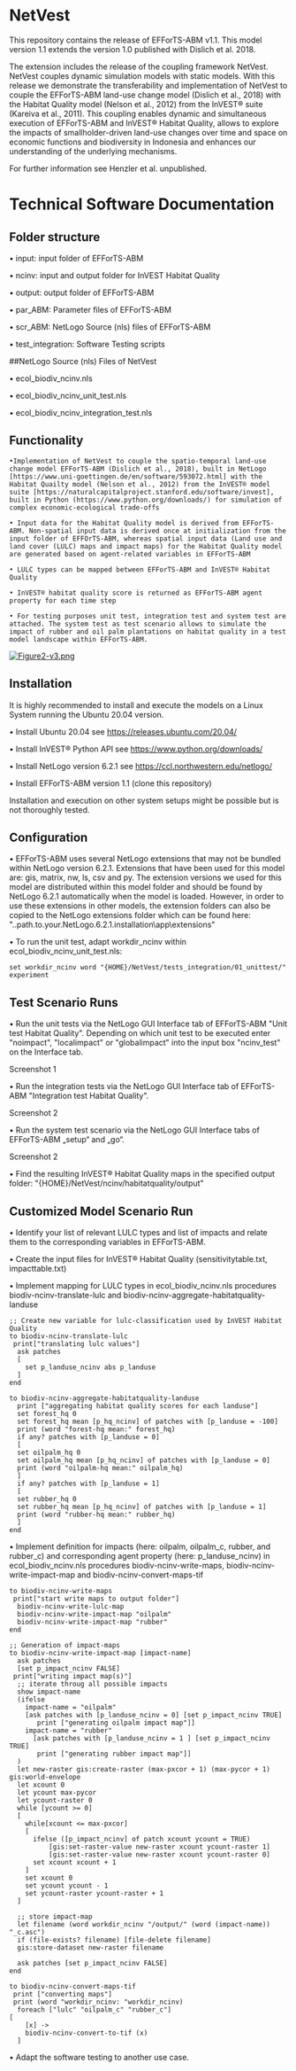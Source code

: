 # NetVest
This repository contains the release of EFForTS-ABM v1.1. This model version 1.1 extends the version 1.0 published with Dislich et al. 2018.

The extension includes the release of the coupling framework NetVest. NetVest couples dynamic simulation models with static models. With this release we demonstrate the transferability and implementation of NetVest to couple the EFForTS-ABM land-use change model (Dislich et al., 2018) with the Habitat Quality model (Nelson et al., 2012) from the InVEST® suite (Kareiva et al., 2011). This coupling enables dynamic and simultaneous execution of EFForTS-ABM and InVEST® Habitat Quality, allows to explore the impacts of smallholder-driven land-use changes over time and space on economic functions and biodiversity in Indonesia and enhances our understanding of the underlying mechanisms.

For further information see Henzler et al. unpublished.

# Technical Software Documentation
## Folder structure

• input: input folder of EFForTS-ABM

• ncinv: input and output folder for InVEST Habitat Quality

• output: output folder of EFForTS-ABM

• par_ABM: Parameter files of EFForTS-ABM

• scr_ABM: NetLogo Source (nls) files of EFForTS-ABM

• test_integration: Software Testing scripts

##NetLogo Source (nls) Files of NetVest

• ecol_biodiv_ncinv.nls

• ecol_biodiv_ncinv_unit_test.nls

• ecol_biodiv_ncinv_integration_test.nls

## Functionality

	•Implementation of NetVest to couple the spatio-temporal land-use change model EFForTS-ABM (Dislich et al., 2018), built in NetLogo [https://www.uni-goettingen.de/en/software/593072.html] with the Habitat Quailty model (Nelson et al., 2012) from the InVEST® model suite [https://naturalcapitalproject.stanford.edu/software/invest], built in Python (https://www.python.org/downloads/) for simulation of complex economic-ecological trade-offs

	• Input data for the Habitat Quality model is derived from EFForTS-ABM. Non-spatial input data is derived once at initialization from the input folder of EFFOrTS-ABM, whereas spatial input data (Land use and land cover (LULC) maps and impact maps) for the Habitat Quality model are generated based on agent-related variables in EFForTS-ABM

	• LULC types can be mapped between EFForTS-ABM and InVEST® Habitat Quality

	• InVEST® habitat quality score is returned as EFForTS-ABM agent property for each time step

	• For testing purposes unit test, integration test and system test are attached. The system test as test scenario allows to simulate the impact of rubber and oil palm plantations on habitat quality in a test model landscape within EFForTS-ABM.
	
[![Figure2-v3.png](https://i.postimg.cc/GpKHM86P/Figure2-v3.png)](https://postimg.cc/Jyyr0nrt)

## Installation

It is highly recommended to install and execute the models on a Linux System running the Ubuntu 20.04 version.

• Install Ubuntu 20.04 see https://releases.ubuntu.com/20.04/

• Install InVEST® Python API see https://www.python.org/downloads/

• Install NetLogo version 6.2.1 see https://ccl.northwestern.edu/netlogo/

• Install EFForTS-ABM version 1.1 (clone this repository)

Installation and execution on other system setups might be possible but is not thoroughly tested.

## Configuration

• EFForTS-ABM uses several NetLogo extensions that may not be bundled within NetLogo version 6.2.1. Extensions that have been used for this model are: gis, matrix, nw, ls, csv and py. The extension versions we used for this model are distributed within this model folder and should be found by NetLogo 6.2.1 automatically when the model is loaded. However, in order to use these extensions in other models, the extension folders can also be copied to the NetLogo extensions folder which can be found here: "..path.to.your.NetLogo.6.2.1.installation\app\extensions"

• To run the unit test, adapt workdir_ncinv within ecol_biodiv_ncinv_unit_test.nls:
 
```
set workdir_ncinv word "{HOME}/NetVest/tests_integration/01_unittest/" experiment
```

## Test Scenario Runs

• Run the unit tests via the NetLogo GUI Interface tab of EFForTS-ABM "Unit test Habitat Quality". Depending on which unit test to be executed enter "noimpact", "localimpact" or "globalimpact" into the input box "ncinv_test" on the Interface tab.

Screenshot 1

• Run the integration tests via the NetLogo GUI Interface tab of EFForTS-ABM "Integration test Habitat Quality".

Screenshot 2

• Run the system test scenario via the NetLogo GUI Interface tabs of EFForTS-ABM „setup“ and „go“.

Screenshot 2

• Find the resulting InVEST® Habitat Quality maps in the specified output folder: "{HOME}/NetVest/ncinv/habitatquality/output"

## Customized Model Scenario Run

• Identify your list of relevant LULC types and list of impacts and relate them to the corresponding variables in EFForTS-ABM.

• Create the input files for InVEST® Habitat Quality (sensitivitytable.txt, impacttable.txt)

• Implement mapping for LULC types in ecol_biodiv_ncinv.nls procedures biodiv-ncinv-translate-lulc and biodiv-ncinv-aggregate-habitatquality-landuse

```
;; Create new variable for lulc-classification used by InVEST Habitat Quality
to biodiv-ncinv-translate-lulc
 print["translating lulc values"]
  ask patches
  [
    set p_landuse_ncinv abs p_landuse  
  ]
end
```

```
to biodiv-ncinv-aggregate-habitatquality-landuse
  print ["aggregating habitat quality scores for each landuse"]
  set forest_hq 0
  set forest_hq mean [p_hq_ncinv] of patches with [p_landuse = -100]
  print (word "forest-hq mean:" forest_hq)
  if any? patches with [p_landuse = 0]
  [
  set oilpalm_hq 0
  set oilpalm_hq mean [p_hq_ncinv] of patches with [p_landuse = 0]
  print (word "oilpalm-hq mean:" oilpalm_hq)
  ]
  if any? patches with [p_landuse = 1]
  [
  set rubber_hq 0
  set rubber_hq mean [p_hq_ncinv] of patches with [p_landuse = 1]
  print (word "rubber-hq mean:" rubber_hq)
  ]
end
```

• Implement definition for impacts (here: oilpalm, oilpalm_c, rubber, and rubber_c) and corresponding agent property (here: p_landuse_ncinv) in ecol_biodiv_ncinv.nls procedures biodiv-ncinv-write-maps, biodiv-ncinv-write-impact-map and biodiv-ncinv-convert-maps-tif

```
to biodiv-ncinv-write-maps
 print["start write maps to output folder"]
  biodiv-ncinv-write-lulc-map 
  biodiv-ncinv-write-impact-map "oilpalm" 
  biodiv-ncinv-write-impact-map "rubber" 
end
```

```
;; Generation of impact-maps
to biodiv-ncinv-write-impact-map [impact-name]
  ask patches
  [set p_impact_ncinv FALSE]
 print["writing impact map(s)"]
  ;; iterate throug all possible impacts
  show impact-name
  (ifelse
    impact-name = "oilpalm"
    [ask patches with [p_landuse_ncinv = 0] [set p_impact_ncinv TRUE] 
       print ["generating oilpalm impact map"]]
    impact-name = "rubber"
      [ask patches with [p_landuse_ncinv = 1 ] [set p_impact_ncinv TRUE] 
       print ["generating rubber impact map"]]
  )
  let new-raster gis:create-raster (max-pxcor + 1) (max-pycor + 1) gis:world-envelope
  let xcount 0
  let ycount max-pycor
  let ycount-raster 0
  while [ycount >= 0]
  [
    while[xcount <= max-pxcor]
    [
      ifelse ([p_impact_ncinv] of patch xcount ycount = TRUE)
          [gis:set-raster-value new-raster xcount ycount-raster 1]
          [gis:set-raster-value new-raster xcount ycount-raster 0]
      set xcount xcount + 1
    ]
    set xcount 0
    set ycount ycount - 1
    set ycount-raster ycount-raster + 1
  ]

  ;; store impact-map
  let filename (word workdir_ncinv "/output/" (word (impact-name)) "_c.asc")
  if (file-exists? filename) [file-delete filename]
  gis:store-dataset new-raster filename

  ask patches [set p_impact_ncinv FALSE]
end
```

```
to biodiv-ncinv-convert-maps-tif
 print ["converting maps"]
 print (word "workdir_ncinv: "workdir_ncinv)
  foreach ["lulc" "oilpalm_c" "rubber_c"]
[
    [x] ->
    biodiv-ncinv-convert-to-tif (x)
  ]
```

• Adapt the software testing to another use case.
